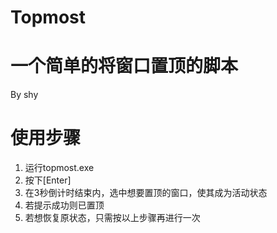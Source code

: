 # Topmost
# 一个简单的将窗口置顶的脚本
By shy

# 使用步骤
1. 运行topmost.exe
2. 按下[Enter]
3. 在3秒倒计时结束内，选中想要置顶的窗口，使其成为活动状态
4. 若提示成功则已置顶
5. 若想恢复原状态，只需按以上步骤再进行一次
